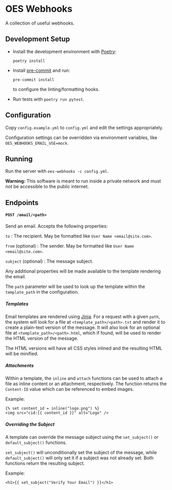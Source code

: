 # OES Webhooks

A collection of useful webhooks.

## Development Setup

- Install the development environment with [Poetry](https://python-poetry.org/):

      poetry install

- Install [pre-commit](https://pre-commit.com/) and run:

      pre-commit install

  to configure the linting/formatting hooks.

- Run tests with `poetry run pytest`.

## Configuration

Copy `config.example.yml` to `config.yml` and edit the settings appropriately.

Configuration settings can be overridden via environment variables, like
`OES_WEBHOOKS_EMAIL_USE=mock`.

## Running

Run the server with `oes-webhooks -c config.yml`.

**Warning:** This software is meant to run inside a private network and must not be
accessible to the public internet.

## Endpoints

#### `POST /email/<path>`

Send an email. Accepts the following properties:

`to`
: The recipient. May be formatted like `User Name <email@site.com>`.

`from` (optional)
: The sender. May be formatted like `User Name <email@site.com>`.

`subject` (optional)
: The message subject.

Any additional properties will be made available to the template rendering the email.

The `path` parameter will be used to look up the template within the `template_path` in
the configuration.

##### Templates

Email templates are rendered using [Jinja](https://palletsprojects.com/p/jinja/). For a
request with a given `path`, the system will look for a file at
`<template_path>/<path>.txt` and render it to create a plain-text version of the
message. It will also look for an optional file at `<template_path>/<path>.html`, which
if found, will be used to render the HTML version of the message.

The HTML versions will have all CSS styles inlined and the resulting HTML will be
minified.

##### Attachments

Within a template, the `inline` and `attach` functions can be used to attach a file as
inline content or an attachment, respectively. The function returns the `Content-ID`
value which can be referenced to embed images.

Example:

```
{% set content_id = inline("logo.png") %}
<img src="cid:{{ content_id }}" alt="Logo" />
```

##### Overriding the Subject

A template can override the message subject using the `set_subject()` or
`default_subject()` functions.

`set_subject()` will unconditionally set the subject of the message, while
`default_subject()` will only set it if a subject was not already set. Both functions
return the resulting subject.

Example:

```
<h1>{{ set_subject("Verify Your Email") }}</h1>
```
